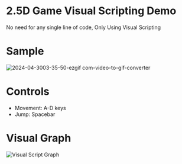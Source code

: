 # 2.5D Game Visual Scripting Demo
 No need for any single line of code, Only Using Visual Scripting


# Sample
![2024-04-3003-35-50-ezgif com-video-to-gif-converter](https://github.com/kaushikkanzariya/Visual-Scripting-Demo/assets/66296012/0ace44e0-004f-457e-b788-3a9bc420a01d)

# Controls
- Movement: A-D keys
- Jump: Spacebar

# Visual Graph
![Visual Script Graph](https://github.com/kaushikkanzariya/Visual-Scripting-Demo/assets/66296012/c8e43649-aeef-4e0a-8efe-dda0e2436c4c)

